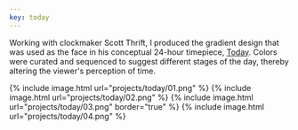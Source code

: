 ```yaml
---
key: today
---
```


Working with clockmaker Scott Thrift, I produced the gradient design that was used as the face in his conceptual 24-hour timepiece, [Today](https://www.kickstarter.com/projects/scottthrift/today?ref=discovery&term=scott%20thrift). Colors were curated and sequenced to suggest different stages of the day, thereby altering the viewer's perception of time.

{% include image.html url="projects/today/01.png" %}
{% include image.html url="projects/today/02.png" %}
{% include image.html url="projects/today/03.png" border="true" %}
{% include image.html url="projects/today/04.png" %}
